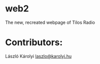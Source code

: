 web2
====

The new, recreated webpage of Tilos Radio

Contributors:
=============
László Károlyi laszlo@karolyi.hu